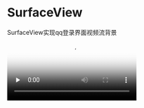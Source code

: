 # SurfaceView
SurfaceView实现qq登录界面视频流背景
<video id="video" controls="" preload="none" poster="http://media.w3.org/2010/05/sintel/poster.png">
      <source id="mp4" src="https://pan.baidu.com/play/video#video/path=%2FgithubVideo%2Fdevice.mp4&t=-1" type="video/mp4">
    </video>
